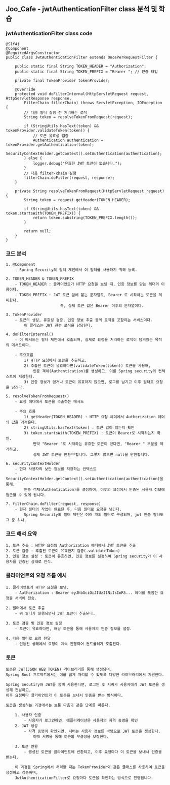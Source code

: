##  Joo_Cafe - jwtAuthenticationFilter class 분석 및 학습

### jwtAuthenticationFilter class code
    
    @Slf4j
    @Component
    @RequiredArgsConstructor
    public class JwtAuthenticationFilter extends OncePerRequestFilter {
    
        public static final String TOKEN_HEADER = "Authorization";
        public static final String TOKEN_PREFIX = "Bearer "; // 인증 타입
    
        private final TokenProvider tokenProvider;
    
        @Override
        protected void doFilterInternal(HttpServletRequest request, HttpServletResponse response,
            FilterChain filterChain) throws ServletException, IOException {
            // 다음 필터 실행 전 처리하는 로직
            String token = resolveTokenFromRequest(request);
    
            if (StringUtils.hasText(token) && tokenProvider.validateToken(token)) {
                // 토큰 유효성 검증
                Authentication authentication = tokenProvider.getAuthentication(token);
                SecurityContextHolder.getContext().setAuthentication(authentication);
            } else {
                logger.debug("유효한 JWT 토큰이 없습니다.");
            }
            // 다음 filter-chain 실행
            filterChain.doFilter(request, response);
        }
    
        private String resolveTokenFromRequest(HttpServletRequest request) {
            String token = request.getHeader(TOKEN_HEADER);
    
            if (StringUtils.hasText(token) && token.startsWith(TOKEN_PREFIX)) {
                return token.substring(TOKEN_PREFIX.length());
            }
    
            return null;
        }
    }

### 코드 분석

    1. @Component
        - Spring Security의 필터 체인에서 이 필터를 사용하기 위해 등록.

    2. TOKEN_HEADER & TOKEN_PREFIX
        - TOKEN_HEADER : 클라이언트가 HTTP 요청을 보낼 때, 인증 정보를 담는 헤더의 이름이다.
        - TOKEN_PREFIX : JWT 토큰 앞에 붙는 문자열로, Bearer 로 시작하는 토큰을 의미한다.
                            즉, 실제 토큰 값은 Bearer 이후의 문자열이다.

    3. TokenProvider
        - 토큰의 생성, 유효성 검증, 인증 정보 추출 등의 로직을 포함하는 서비스이다.
            이 클래스는 JWT 관련 로직을 담당한다.

    4. doFilterInternal() 
        - 이 메서드는 필터 체인에서 호출되며, 실제로 요청을 처리하는 로직이 담겨있는 목적의 메서드이다.
        
        - 주요흐름
            1) HTTP 요청에서 토큰을 추출하고,
            2) 추출된 토큰이 유효하다면(validateToken(token)) 토큰을 사용해, 
                인증 객체(Authentication)를 생성하고, 이를 Spring security의 컨텍스트에 저장한다.
            3) 인증 정보가 없거나 토큰이 유효하지 않으면, 로그를 남기고 이후 필터로 요청을 남긴다.

    5. resolveTokenFromRequest()
        - 요청 헤더에서 토큰을 추출하는 메서드
            
        - 주요 흐름
            1) getHeader(TOKEN_HEADER) : HTTP 요청 헤더에서 Authorization 헤더의 값을 가져온다.
            2) stringUtils.hasText(token) : 토큰 값이 있는지 확인
            3) token.startsWith(TOKEN_PREFIX) : 토큰이 Bearer로 시작하는지 확인.
                만약 "Bearer "로 시작하는 유효한 토큰이 있다면, "Bearer " 부분을 제거하고,
                실제 JWT 토큰을 반환**합니다. 그렇지 않으면 null을 반환합니다.

    6. securityContextHolder
        - 현재 사용자의 보안 정보를 저장하는 컨텍스트
        - SecurityContextHolder.getContext().setAuthentication(authentication)을 통해,
            인증 객체(Authentication)를 설정하여, 이후의 요청에서 인증된 사용자 정보에 접근할 수 있게 됩니다.

    7. filterChain.doFilter(request, response)
        - 현재 필터의 작업이 완료된 후, 다음 필터로 요청을 넘긴다. 
            Spring Security의 필터 체인은 여러 개의 필터로 구성되며, jwt 인증 필터도 그 중 하나.

### 코드 해석 요약

    1. 토큰 추출 : HTTP 요청의 Authorization 헤더에서 JWT 토큰을 추출   
    2. 토큰 검증 : 추출된 토큰이 유효한지 검증(.validateToken)
    3. 인증 정보 설정 : 토큰이 유효하면, 인증 정보를 설정하여 Spring security가 이 사용자를 인증된 상태로 인식.

### 클라이언트의 요청 흐름 예시
    
    1. 클라이언트가 HTTP 요청을 보냄.
        - Authorization : Bearer eyJhbGciOiJIUzI1NiIsInR5... 헤더를 포함한 요청을 서버에 전송.

    2. 필터에서 토큰 추출
        - 위 필터가 실행되면서 JWT 토큰이 추출된다.

    3. 토큰 검증 및 인증 정보 설정
        - 토큰이 유효하다면, 해당 토큰을 통해 사용자의 인증 정보를 설정.

    4. 다음 필터로 요청 전달
        - 인등된 상태에서 요청이 계속 진행되어 컨트롤러가 호출된다.

### 토큰 
     
    토큰은 JWT(JSON WEB TOKEN) 라이브러리를 통해 생성되며, 
    Spring Boot 프로젝트에서는 이를 쉽게 처리할 수 있도록 다양한 라이브러리에서 지원한다.

    Spring Secutiry와 JWT를 함꼐 사용한다면, 로그인 후 서버가 사용자에게 JWT 토큰을 생성해 전달하고,
    이후 요청마다 클라이언트가 이 토큰을 보내서 인증을 받는 방식이다.

    토큰을 생성하는 과정에서는 보통 다음과 같은 단계를 따른다.

        1. 사용자 인증 
            - 사용자가 로그인하면, 애플리케이션은 사용자의 자격 증명을 확인
        2. JWT 생성
            - 자격 증명이 확인되면, 서버는 사용자 정보를 바탕으로 JWT 토큰을 생성한다.
                이때 서명을 통해 토큰의 무결성을 보장한다.
        
        3. 토큰 반환
            - 생성된 토큰을 클라이언트에 반환되고, 이후 요청마다 이 토큰을 보내서 인증을 받는다.

        이 과정을 Spring에서 처리할 때는 TokenProvider와 같은 클래스를 사용하여 토큰을 생성하고 검증하며, 
        JwtAuthenticationFilter로 요청마다 토큰을 확인하는 방식으로 진행됩니다.

